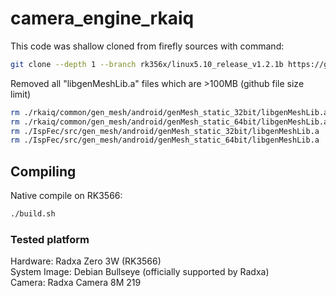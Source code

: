 # camera_engine_rkaiq

This code was shallow cloned from firefly sources with command:

```sh
git clone --depth 1 --branch rk356x/linux5.10_release_v1.2.1b https://gitlab.com/firefly-linux/external/camera_engine_rkaiq.git
```

Removed all "libgenMeshLib.a" files which are >100MB (github file size limit)

```sh
rm ./rkaiq/common/gen_mesh/android/genMesh_static_32bit/libgenMeshLib.a
rm ./rkaiq/common/gen_mesh/android/genMesh_static_64bit/libgenMeshLib.a
rm ./IspFec/src/gen_mesh/android/genMesh_static_32bit/libgenMeshLib.a
rm ./IspFec/src/gen_mesh/android/genMesh_static_64bit/libgenMeshLib.a
```

## Compiling

Native compile on RK3566:

```sh
./build.sh
```

### Tested platform

Hardware: Radxa Zero 3W (RK3566)\
System Image: Debian Bullseye (officially supported by Radxa)\
Camera: Radxa Camera 8M 219
